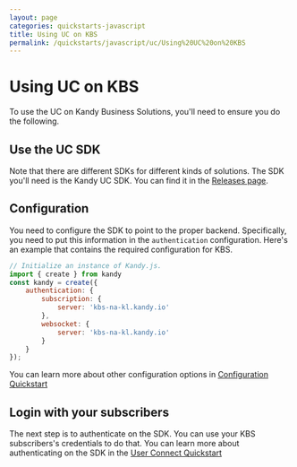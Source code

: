 ```yaml
---
layout: page
categories: quickstarts-javascript
title: Using UC on KBS
permalink: /quickstarts/javascript/uc/Using%20UC%20on%20KBS
---
```


# Using UC on KBS

To use the UC on Kandy Business Solutions, you'll need to ensure you do the following.

## Use the UC SDK

Note that there are different SDKs for different kinds of solutions. The SDK you'll need is the Kandy UC SDK. You can find it in the [Releases page](../../releases).

## Configuration

You need to configure the SDK to point to the proper backend. Specifically, you need to put this information in the `authentication` configuration. Here's an example that contains the required configuration for KBS.

```  javascript
// Initialize an instance of Kandy.js.
import { create } from kandy
const kandy = create({
    authentication: {
        subscription: {
            server: 'kbs-na-kl.kandy.io'
        },
        websocket: {
            server: 'kbs-na-kl.kandy.io'
        }
    }
});
```

You can learn more about other configuration options in [Configuration Quickstart](Configurations)

## Login with your subscribers

The next step is to authenticate on the SDK. You can use your KBS subscribers's credentials to do that. You can learn more about authenticating on the SDK in the [User Connect Quickstart](User%20Connect)

